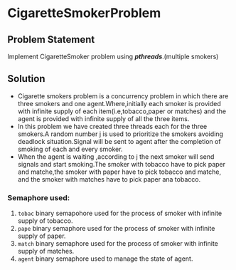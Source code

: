 # CigaretteSmokerProblem
## Problem Statement
Implement CigaretteSmoker problem using ***pthreads***.(multiple smokers)
## Solution
- Cigarette smokers problem is a concurrency problem in which there are three smokers and one agent.Where,initially each smoker is provided with infinite supply of each item(i.e,tobacco,paper or matches) and the agent is provided with infinite supply of all the three items.
- In this problem we have created three threads each for the three smokers.A random number j is used to prioritize the smokers avoiding deadlock situation.Signal will be sent to agent after the completion of smoking of each and every smoker.
- When the agent is waiting ,according to j the next smoker will send signals and start smoking.The smoker with tobacco have to pick paper and matche,the smoker with paper have to pick tobacco and matche, and the smoker with matches have to pick paper ana tobacco.

### **Semaphore used:**
1. `tobac` binary semapohore used for the process of smoker with infinite supply of tobacco.
2. `pape` binary semaphore used for the process of smoker with infinite supply of paper.
3. `match` binary semaphore used for the process of smoker with infinite supply of matches.
4. `agent` binary semaphore used to manage the state of agent.
